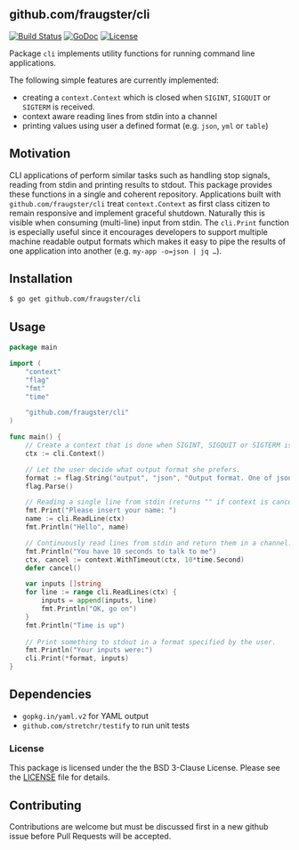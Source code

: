 ## github.com/fraugster/cli

[![Build Status](https://secure.travis-ci.org/fraugster/cli.png?branch=master)](http://travis-ci.org/fraugster/cli)
[![GoDoc](https://godoc.org/github.com/fraugster/cli?status.svg)](https://godoc.org/github.com/fraugster/cli)
[![License](https://img.shields.io/github/license/fraugster/cli.svg)](https://github.com/fraugster/cli/blob/master/LICENSE)

Package `cli` implements utility functions for running command line applications.

The following simple features are currently implemented:
- creating a `context.Context` which is closed when `SIGINT`, `SIGQUIT` or `SIGTERM` is received.
- context aware reading lines from stdin into a channel
- printing values using user a defined format (e.g. `json`, `yml` or `table`)

## Motivation

CLI applications of perform similar tasks such as handling stop signals, reading
from stdin and printing results to stdout. This package provides these functions
in a single and coherent repository. Applications built with `github.com/fraugster/cli`
treat `context.Context` as first class citizen to remain responsive and implement
graceful shutdown. Naturally this is visible when consuming (multi-line) input
from stdin.  The `cli.Print` function is especially useful since it encourages
developers to support multiple machine readable output formats which makes it easy
to pipe the results of one application into another (e.g. `my-app -o=json | jq …`).

## Installation 

```sh
$ go get github.com/fraugster/cli
```

## Usage

```go
package main

import (
	"context"
	"flag"
	"fmt"
	"time"

	"github.com/fraugster/cli"
)

func main() {
	// Create a context that is done when SIGINT, SIGQUIT or SIGTERM is received
	ctx := cli.Context()

	// Let the user decide what output format she prefers.
	format := flag.String("output", "json", "Output format. One of json|yaml|table|raw")
	flag.Parse()

	// Reading a single line from stdin (returns "" if context is canceled).
	fmt.Print("Please insert your name: ")
	name := cli.ReadLine(ctx)
	fmt.Println("Hello", name)

	// Continuously read lines from stdin and return them in a channel.
	fmt.Println("You have 10 seconds to talk to me")
	ctx, cancel := context.WithTimeout(ctx, 10*time.Second)
	defer cancel()

	var inputs []string
	for line := range cli.ReadLines(ctx) {
		inputs = append(inputs, line)
		fmt.Println("OK, go on")
	}
    fmt.Println("Time is up")
    
	// Print something to stdout in a format specified by the user.
	fmt.Println("Your inputs were:")
	cli.Print(*format, inputs)
}
```

## Dependencies

- `gopkg.in/yaml.v2` for YAML output
- `github.com/stretchr/testify` to run unit tests

### License

This package is licensed under the the BSD 3-Clause License.
Please see the [LICENSE](LICENSE) file for details.

## Contributing

Contributions are welcome but must be discussed first in a new github issue before
Pull Requests will be accepted.
